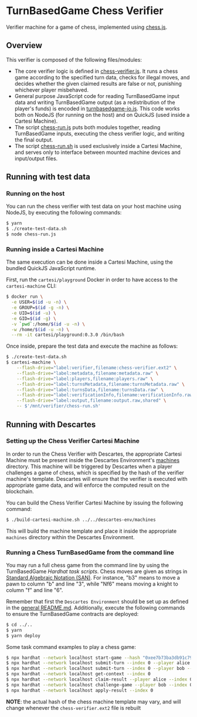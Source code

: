 # TurnBasedGame Chess Verifier

Verifier machine for a game of chess, implemented using [chess.js](https://www.npmjs.com/package/chess.js).

## Overview

This verifier is composed of the following files/modules:
- The core verifier logic is defined in [chess-verifier.js](./chess-verifier.js). It runs a chess game according to the specified turn data, checks for illegal moves, and decides whether the given claimed results are false or not, punishing whichever player misbehaved.
- General purpose JavaScript code for reading TurnBasedGame input data and writing TurnBasedGame output (as a redistribution of the player's funds) is encoded in [turnbasedgame-io.js](./turnbasedgame-io.js). This code works both on NodeJS (for running on the host) and on QuickJS (used inside a Cartesi Machine).
- The script [chess-run.js](./chess-run.js) puts both modules together, reading TurnBasedGame inputs, executing the chess verifier logic, and writing the final output.
- The script [chess-run.sh](./chess-run.sh) is used exclusively inside a Cartesi Machine, and serves only to interface between mounted machine devices and input/output files.


## Running with test data

### Running on the host

You can run the chess verifier with test data on your host machine using NodeJS, by executing the following commands:

```bash
$ yarn
$ ./create-test-data.sh
$ node chess-run.js
```

### Running inside a Cartesi Machine

The same execution can be done inside a Cartesi Machine, using the bundled QuickJS JavaScript runtime.

First, run the `cartesi/playground` Docker in order to have access to the `cartesi-machine` CLI:

```bash
$ docker run \
  -e USER=$(id -u -n) \
  -e GROUP=$(id -g -n) \
  -e UID=$(id -u) \
  -e GID=$(id -g) \
  -v `pwd`:/home/$(id -u -n) \
  -w /home/$(id -u -n) \
  --rm -it cartesi/playground:0.3.0 /bin/bash
```

Once inside, prepare the test data and execute the machine as follows:
```bash
$ ./create-test-data.sh
$ cartesi-machine \
    --flash-drive="label:verifier,filename:chess-verifier.ext2" \
    --flash-drive="label:metadata,filename:metadata.raw" \
    --flash-drive="label:players,filename:players.raw" \
    --flash-drive="label:turnsMetadata,filename:turnsMetadata.raw" \
    --flash-drive="label:turnsData,filename:turnsData.raw" \
    --flash-drive="label:verificationInfo,filename:verificationInfo.raw" \
    --flash-drive="label:output,filename:output.raw,shared" \
    -- $'/mnt/verifier/chess-run.sh'
```

## Running with Descartes

### Setting up the Chess Verifier Cartesi Machine

In order to run the Chess Verifier with Descartes, the appropriate Cartesi Machine must be present inside the Descartes Environment's [machines](../../descartes-env/machines) directory. This machine will be triggered by Descartes when a player challenges a game of chess, which is specified by the hash of the verifier machine's template. Descartes will ensure that the verifier is executed with appropriate game data, and will enforce the computed result on the blockchain.

You can build the Chess Verifier Cartesi Machine by issuing the following command:
```bash
$ ./build-cartesi-machine.sh ../../descartes-env/machines
```

This will build the machine template and place it inside the appropriate `machines` directory within the Descartes Environment.

### Running a Chess TurnBasedGame from the command line

You may run a full chess game from the command line by using the TurnBasedGame _Hardhat task scripts_. Chess moves are given as strings in [Standard Algebraic Notation (SAN)](https://en.wikipedia.org/wiki/Algebraic_notation_(chess)). For instance, "b3" means to move a pawn to column "b" and line "3", while "Nf6" means moving a knight to column "f" and line "6".

Remember that first the `Descartes Environment` should be set up as defined in the [general README.md](../../../README.md#Environment). Additionally, execute the following commands to ensure the TurnBasedGame contracts are deployed:

```bash
$ cd ../..
$ yarn
$ yarn deploy
```

Some task command examples to play a chess game:

```bash
$ npx hardhat --network localhost start-game --hash "0xee7b73ba3db91c79bd2fe71f2851b42f8298624ffb792b1f399b05267f56df73"
$ npx hardhat --network localhost submit-turn --index 0 --player alice --datastr "b3"
$ npx hardhat --network localhost submit-turn --index 0 --player bob --datastr "g5"
$ npx hardhat --network localhost get-context --index 0
$ npx hardhat --network localhost claim-result --player alice --index 0 --result [70,130]
$ npx hardhat --network localhost challenge-game --player bob --index 0
$ npx hardhat --network localhost apply-result --index 0
```

**NOTE**: the actual hash of the chess machine template may vary, and will change whenever the `chess-verifier.ext2` file is rebuilt
